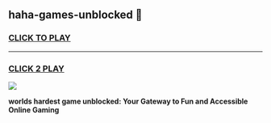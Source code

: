 
## haha-games-unblocked 👋
<h3>
<a href="https://premium.freeplayer.one?title=haha-games-unblocked&ref=14F">CLICK TO PLAY</a></h3>
<hr>

<h3>
<a href="https://premium.freeplayer.one?title=haha-games-unblocked&ref=14F">CLICK 2 PLAY</a>
  
</h3>

<a href="https://premium.freeplayer.one?title=haha-games-unblocked&ref=12F/"><img src="https://clearcache.store/games.png"></a>


**worlds hardest game unblocked: Your Gateway to Fun and Accessible Online Gaming**
